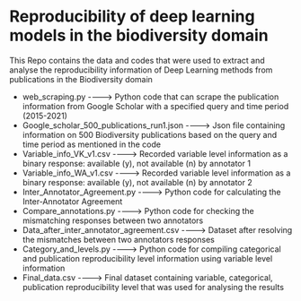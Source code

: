 # Reproducibility of deep learning models in the biodiversity domain
This Repo contains the data and codes that were used to extract and analyse the reproducibility information of Deep Learning methods from publications in the Biodiversity domain
* web_scraping.py ----> Python code that can scrape the publication information from Google Scholar with a specified query and time period (2015-2021)
* Google_scholar_500_publications_run1.json ----> Json file containing information on 500 Biodiversity publications based on the query and time period as mentioned in the code
* Variable_info_VK_v1.csv ----> Recorded variable level information as a binary response: available (y), not available (n) by annotator 1
* Variable_info_WA_v1.csv ----> Recorded variable level information as a binary response: available (y), not available (n) by annotator 2
* Inter_Annotator_Agreement.py ----> Python code for calculating the Inter-Annotator Agreement
* Compare_annotations.py ----> Python code for checking the mismatching responses between two annotators
* Data_after_inter_annotator_agreement.csv ----> Dataset after resolving the mismatches between two annotators responses
* Category_and_levels.py ----> Python code for compiling categorical and publication reproducibility level information using variable level information
* Final_data.csv ----> Final dataset containing variable, categorical, publication reproducibility level that was used for analysing the results
